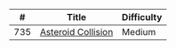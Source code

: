 
| # | Title | Difficulty |
|---| ----- | -------- |
|735|[Asteroid Collision](https://github.com/nomarlo/problem-solving/tree/master/leetcode/735)|Medium|

